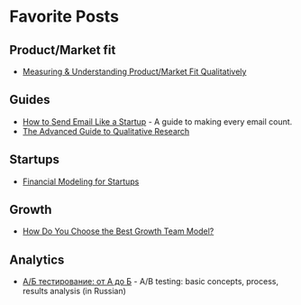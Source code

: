 # Favorite Posts

## Product/Market fit

* [Measuring & Understanding Product/Market Fit Qualitatively](http://www.slideshare.net/hiten1/measuring-understanding-productmarket-fit-qualitatively)

## Guides

* [How to Send Email Like a Startup](https://www.sendwithus.com/resources/guide) - A guide to making every email count.
* [The Advanced Guide to Qualitative Research](http://conversionxl.com/qualitative-research-guide/)

## Startups

* [Financial Modeling for Startups](https://visible.vc/blog/financial-modeling-for-startups)

## Growth

* [How Do You Choose the Best Growth Team Model?](https://medium.com/swlh/how-do-you-choose-the-best-growth-team-model-632ad5a85be9#.ygv3a2gya)

## Analytics

* [А/Б тестирование: от А до Б](https://medium.com/@borodish/а-б-тестирование-от-а-до-б-8c7278f824b1#.s06f33hzm) - A/B testing: basic concepts, process, results analysis (in Russian)